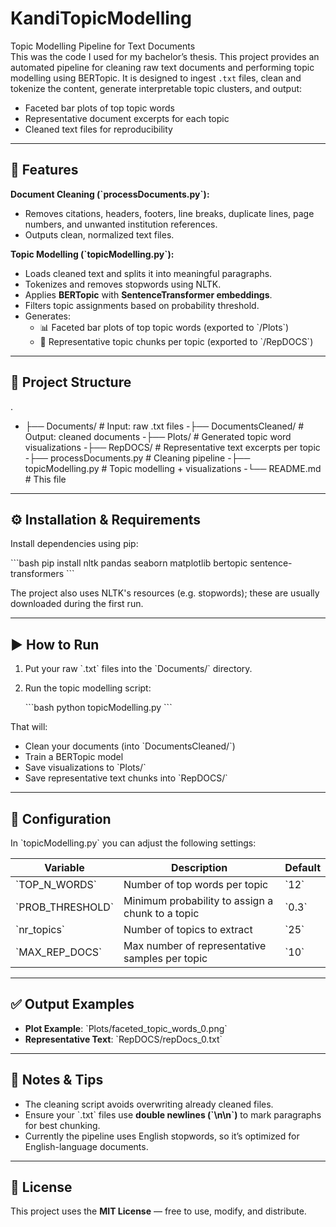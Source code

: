 # KandiTopicModelling

Topic Modelling Pipeline for Text Documents  
This was the code I used for my bachelor’s thesis. This project provides an automated pipeline for cleaning raw text documents and performing topic modelling using BERTopic. It is designed to ingest `.txt` files, clean and tokenize the content, generate interpretable topic clusters, and output:

- Faceted bar plots of top topic words  
- Representative document excerpts for each topic  
- Cleaned text files for reproducibility  

---

## 🚀 Features

**Document Cleaning (\`processDocuments.py\`):**  
- Removes citations, headers, footers, line breaks, duplicate lines, page numbers, and unwanted institution references.  
- Outputs clean, normalized text files.

**Topic Modelling (\`topicModelling.py\`):**  
- Loads cleaned text and splits it into meaningful paragraphs.  
- Tokenizes and removes stopwords using NLTK.  
- Applies **BERTopic** with **SentenceTransformer embeddings**.  
- Filters topic assignments based on probability threshold.  
- Generates:  
  - 📊 Faceted bar plots of top topic words (exported to \`/Plots\`)  
  - 📝 Representative topic chunks per topic (exported to \`/RepDOCS\`)  

---

## 📁 Project Structure

 
.
- ├── Documents/                # Input: raw .txt files
-├── DocumentsCleaned/         # Output: cleaned documents
-├── Plots/                    # Generated topic word visualizations
-├── RepDOCS/                  # Representative text excerpts per topic
-├── processDocuments.py       # Cleaning pipeline
-├── topicModelling.py         # Topic modelling + visualizations
-└── README.md                 # This file
 

---

## ⚙️ Installation & Requirements

Install dependencies using pip:

\`\`\`bash
pip install nltk pandas seaborn matplotlib bertopic sentence-transformers
\`\`\`

The project also uses NLTK's resources (e.g. stopwords); these are usually downloaded during the first run.

---

## ▶️ How to Run

1. Put your raw \`.txt\` files into the \`Documents/\` directory.  
2. Run the topic modelling script:

   \`\`\`bash
   python topicModelling.py
   \`\`\`

That will:

- Clean your documents (into \`DocumentsCleaned/\`)  
- Train a BERTopic model  
- Save visualizations to \`Plots/\`  
- Save representative text chunks into \`RepDOCS/\`

---

## 🔧 Configuration

In \`topicModelling.py\` you can adjust the following settings:

| Variable        | Description                                  | Default |
|------------------|----------------------------------------------|---------|
| \`TOP_N_WORDS\`     | Number of top words per topic                | \`12\`    |
| \`PROB_THRESHOLD\`  | Minimum probability to assign a chunk to a topic | \`0.3\`   |
| \`nr_topics\`       | Number of topics to extract                  | \`25\`    |
| \`MAX_REP_DOCS\`    | Max number of representative samples per topic | \`10\`    |

---

## ✅ Output Examples

- **Plot Example**: \`Plots/faceted_topic_words_0.png\`  
- **Representative Text**: \`RepDOCS/repDocs_0.txt\`

---

## 📝 Notes & Tips

- The cleaning script avoids overwriting already cleaned files.  
- Ensure your \`.txt\` files use **double newlines (\`\\n\\n\`)** to mark paragraphs for best chunking.  
- Currently the pipeline uses English stopwords, so it’s optimized for English-language documents.

---

## 📄 License

This project uses the **MIT License** — free to use, modify, and distribute.
